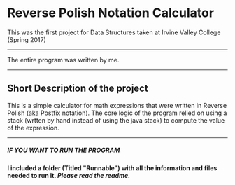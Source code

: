 # Reverse Polish Notation Calculator
This was the first project for Data Structures taken at Irvine Valley College (Spring 2017)

************************************************
The entire program was written by me.
************************************************

Short Description of the project 
-------------------------------------------------------------
This is a simple calculator for math expressions that were written in Reverse Polish (aka Postfix notation). The core logic of the program relied on using a stack (wrtten by hand instead of using the java stack) to compute the value of the expression. 

-------------------------------------------------------------

##### IF YOU WANT TO RUN THE PROGRAM #####

**I included a folder (Titled "Runnable") with all the information and files needed to run it. *Please read the readme.***
